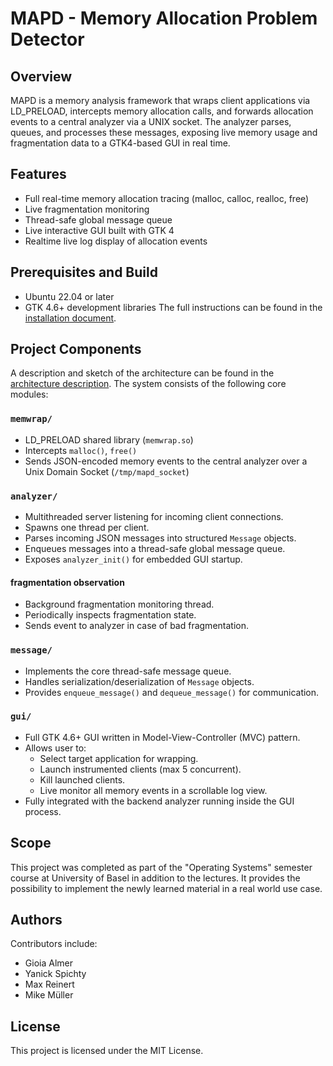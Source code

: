 #  MAPD - Memory Allocation Problem Detector

## Overview
MAPD is a memory analysis framework that wraps client applications via LD_PRELOAD, intercepts memory allocation calls, and forwards allocation events to a central analyzer via a UNIX socket. The analyzer parses, queues, and processes these messages, exposing live memory usage and fragmentation data to a GTK4-based GUI in real time.

## Features
- Full real-time memory allocation tracing (malloc, calloc, realloc, free)
- Live fragmentation monitoring
- Thread-safe global message queue
- Live interactive GUI built with GTK 4
- Realtime live log display of allocation events

## Prerequisites and Build

- Ubuntu 22.04 or later
- GTK 4.6+ development libraries
The full instructions can be found in the [installation document](docs/INSTALL.md).


## Project Components
A description and sketch of the architecture can be found in the [architecture description](docs/mapd-architecture.md).
The system consists of the following core modules:

### `memwrap/`

- LD_PRELOAD shared library (`memwrap.so`)
- Intercepts `malloc()`, `free()`
- Sends JSON-encoded memory events to the central analyzer over a Unix Domain Socket (`/tmp/mapd_socket`)

### `analyzer/`

- Multithreaded server listening for incoming client connections.
- Spawns one thread per client.
- Parses incoming JSON messages into structured `Message` objects.
- Enqueues messages into a thread-safe global message queue.
- Exposes `analyzer_init()` for embedded GUI startup.

#### fragmentation observation
- Background fragmentation monitoring thread.
- Periodically inspects fragmentation state.
- Sends event to analyzer in case of bad fragmentation.

### `message/`

- Implements the core thread-safe message queue.
- Handles serialization/deserialization of `Message` objects.
- Provides `enqueue_message()` and `dequeue_message()` for communication.

### `gui/`

- Full GTK 4.6+ GUI written in Model-View-Controller (MVC) pattern.
- Allows user to:
    - Select target application for wrapping.
    - Launch instrumented clients (max 5 concurrent).
    - Kill launched clients.
    - Live monitor all memory events in a scrollable log view.
- Fully integrated with the backend analyzer running inside the GUI process.

## Scope
This project was completed as part of the "Operating Systems" semester course at University of Basel in addition to
the lectures. It provides the possibility to implement the newly learned material in a real world use case.

## Authors
Contributors include:
- Gioia Almer
- Yanick Spichty
- Max Reinert
-  Mike Müller

## License
This project is licensed under the MIT License.